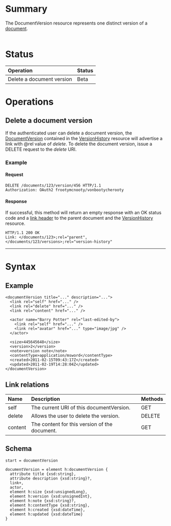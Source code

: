# Summary #

The DocumentVersion resource represents one distinct version of a [document](Document).

|  |
|:-|

# Status #
| **Operation** | **Status** |
|:--------------|:-----------|
|Delete a document version|Beta        |

# Operations #

## Delete a document version ##

If the authenticated user can delete a document version, the [DocumentVersion](DocumentVersion) contained in the [VersionHistory](VersionHistory) resource will advertise a link with @rel value of _delete_. To delete the document version, issue a DELETE request to the _delete_ URI.

### Example ###

#### Request ####
```
DELETE /documents/123/version/456 HTTP/1.1
Authorization: OAuth2 frootymcnooty/vonbootycherooty
```

#### Response ####

If successful, this method will return an empty response with an OK status code and a [link header](Link#Header) to the parent document and the [VersionHistory](VersionHistory) resource.

```
HTTP/1.1 200 OK
Link: </documents/123>;rel="parent",</documents/123/versions>;rel="version-history"
```


---


# Syntax #

## Example ##

```
<documentVersion title="..." description="...">
  <link rel="self" href="..." />
  <link rel="delete" href="..." />
  <link rel="content" href="..." />
    
  <actor name="Barry Potter" rel="last-edited-by">
    <link rel="self" href="..." />
    <link rel="avatar" href="..." type="image/jpg" />
  </actor>
  
  <size>445645648</size>
  <version>2</version>
  <note>version note</note>
  <contentType>application/msword</contentType>
  <created>2011-02-15T09:43:17Z</created>
  <updated>2011-02-19T14:28:04Z</updated>
</documentVersion>
```

## Link relations ##

| **Name** | **Description** | **Methods** |
|:---------|:----------------|:------------|
| self     | The current URI of this documentVersion. | GET         |
| delete   | Allows the user to delete the version. | DELETE      |
| content  | The content for this version of the document. | GET         |

## Schema ##

```
start = documentVersion

documentVersion = element h:documentVersion {
  attribute title {xsd:string},
  attribute description {xsd:string}?,
  link+,
  actor,
  element h:size {xsd:unsignedLong},
  element h:version {xsd:unsignedInt},
  element h:note {xsd:string}?,
  element h:contentType {xsd:string},
  element h:created {xsd:dateTime},
  element h:updated {xsd:dateTime}
}
```
